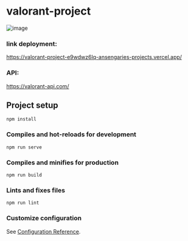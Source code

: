 # valorant-project
![image](https://github.com/user-attachments/assets/a219749d-bfcc-49a0-bc28-8f2c4ded4eb9)


### link deployment:

https://valorant-project-e9wdwz6lq-ansengaries-projects.vercel.app/

### API:
https://valorant-api.com/

## Project setup
```
npm install
```

### Compiles and hot-reloads for development
```
npm run serve
```

### Compiles and minifies for production
```
npm run build
```

### Lints and fixes files
```
npm run lint
```

### Customize configuration
See [Configuration Reference](https://cli.vuejs.org/config/).

